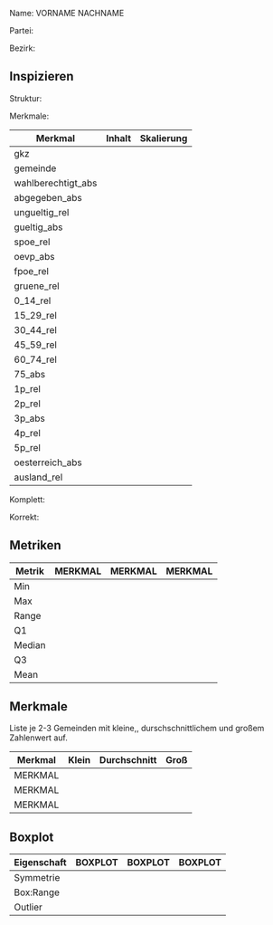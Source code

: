 Name: VORNAME NACHNAME

Partei: 

Bezirk: 

## Inspizieren

Struktur:

Merkmale:

| Merkmal | Inhalt | Skalierung |
|---------|---------|----------------|
| gkz |  |  |
| gemeinde |  |  |
| wahlberechtigt_abs |  |  |
| abgegeben_abs |  |  |
| ungueltig_rel |  |  |
| gueltig_abs |  |  |
| spoe_rel |  |  |
| oevp_abs |  |  |
| fpoe_rel |  |  |
| gruene_rel |  |  |
| 0_14_rel |  |  |
| 15_29_rel |  |  |
| 30_44_rel |  |  |
| 45_59_rel |  |  |
| 60_74_rel |  |  |
| 75_abs |  |  |
| 1p_rel |  |  |
| 2p_rel |  |  |
| 3p_abs |  |  |
| 4p_rel |  |  |
| 5p_rel |  |  |
| oesterreich_abs |  |  |
| ausland_rel |  |  |

Komplett:

Korrekt: 

## Metriken

| Metrik | MERKMAL | MERKMAL | MERKMAL |
|--------|---------|---------|---------|
| Min |  |  |  |
| Max |  |  |  |
| Range |  |  |  |
| Q1 |  |  |  |
| Median |  |  |  |
| Q3 |  |  |  |
| Mean |  |  |  |


## Merkmale

Liste je 2-3 Gemeinden mit kleine,, durschschnittlichem und großem Zahlenwert auf.

| Merkmal | Klein | Durchschnitt | Groß |
|---------|-------|--------------|------|
| MERKMAL |  |  |  |
| MERKMAL |  |  |  |
| MERKMAL |  |  |  |

## Boxplot

| Eigenschaft | BOXPLOT | BOXPLOT | BOXPLOT |
|-------------|---------|---------|---------|
| Symmetrie |  |  |  |
| Box:Range |  |  |  |
| Outlier |  |  |  |


